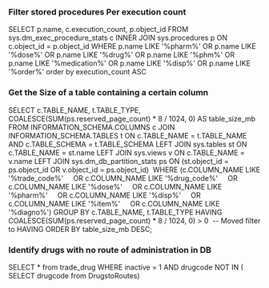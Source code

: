 
### Filter stored procedures Per execution count

SELECT 
    p.name, 
    c.execution_count, 
    p.object_id
FROM sys.dm_exec_procedure_stats c
INNER JOIN sys.procedures p 
    ON c.object_id = p.object_id
WHERE p.name LIKE '%pharm%' 
   OR p.name LIKE '%dose%' 
   OR p.name LIKE '%drug%' 
   OR p.name LIKE '%phm%' 
   OR p.name LIKE '%medication%' 
   OR p.name LIKE '%disp%' 
   OR p.name LIKE '%order%'
order by execution_count ASC

### Get the Size of a table containing a certain column

SELECT
	c.TABLE_NAME,
	t.TABLE_TYPE,
	COALESCE(SUM(ps.reserved_page_count) * 8 / 1024, 0) AS table_size_mb
FROM INFORMATION_SCHEMA.COLUMNS c
JOIN INFORMATION_SCHEMA.TABLES t
	ON c.TABLE_NAME = t.TABLE_NAME
	AND c.TABLE_SCHEMA = t.TABLE_SCHEMA
LEFT JOIN sys.tables st ON c.TABLE_NAME = st.name
LEFT JOIN sys.views v ON c.TABLE_NAME = v.name
LEFT JOIN sys.dm_db_partition_stats ps
	ON (st.object_id = ps.object_id OR v.object_id = ps.object_id)
 WHERE
	(c.COLUMN_NAME LIKE '%trade_code%'
	    OR c.COLUMN_NAME LIKE '%drug_code%'
	    OR c.COLUMN_NAME LIKE '%dose%'
	    OR c.COLUMN_NAME LIKE '%pharm%'
	    OR c.COLUMN_NAME LIKE '%disp%'
	    OR c.COLUMN_NAME LIKE '%item%'
	    OR c.COLUMN_NAME LIKE '%diagno%')
GROUP BY c.TABLE_NAME, t.TABLE_TYPE
HAVING COALESCE(SUM(ps.reserved_page_count) * 8 / 1024, 0) > 0  -- Moved filter to HAVING
ORDER BY table_size_mb DESC;

### Identify drugs with no route of administration in DB

SELECT * from trade_drug
WHERE inactive = 1 AND drugcode NOT IN ( SELECT drugcode from DrugstoRoutes)




